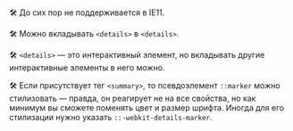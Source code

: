 🛠 До сих пор не поддерживается в IE11.

🛠 Можно вкладывать `<details>` в `<details>`.

🛠 `<details>` — это интерактивный элемент, но вкладывать другие интерактивные элементы в него можно.

🛠 Если присутствует тег `<summary>`, то псевдоэлемент `::marker` можно стилизовать — правда, он реагирует не на все свойства, но как минимум вы сможете поменять цвет и размер шрифта. Иногда для его стилизации нужно указать `::-webkit-details-marker`.
